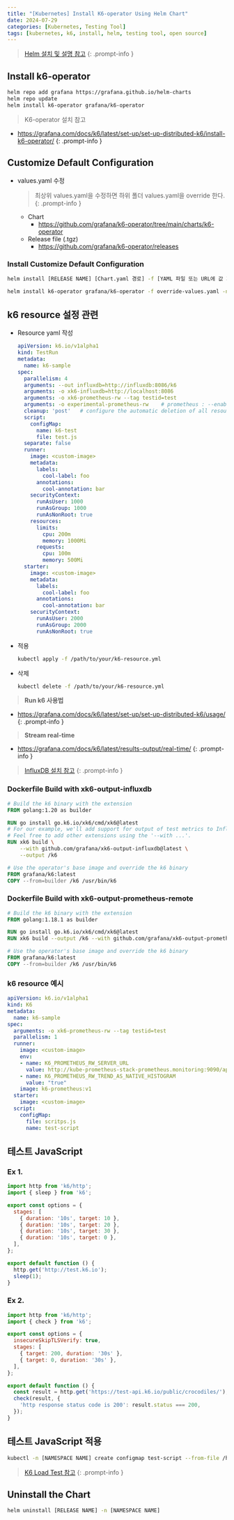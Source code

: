 ```yaml
---
title: "[Kubernetes] Install K6-operator Using Helm Chart"
date: 2024-07-29
categories: [Kubernetes, Testing Tool]
tags: [kubernetes, k6, install, helm, testing tool, open source]
---
```


> [Helm 설치 및 설명 참고](https://kyungryeol-yoon.github.io/posts/kubernetes-helm/)
{: .prompt-info }

## Install k6-operator
```bash
helm repo add grafana https://grafana.github.io/helm-charts
helm repo update
helm install k6-operator grafana/k6-operator
```

> K6-operator 설치 참고
- <https://grafana.com/docs/k6/latest/set-up/set-up-distributed-k6/install-k6-operator/>
{: .prompt-info }

## Customize Default Configuration
- values.yaml 수정
  > 최상위 values.yaml을 수정하면 하위 폴더 values.yaml을 override 한다.
  {: .prompt-info }
  - Chart
    - <https://github.com/grafana/k6-operator/tree/main/charts/k6-operator>
  - Release file (.tgz)
    - <https://github.com/grafana/k6-operator/releases>

### Install Customize Default Configuration
```bash
helm install [RELEASE NAME] [Chart.yaml 경로] -f [YAML 파일 또는 URL에 값 지정 (여러 개를 지정가능)] -n [NAMESPACE NAME]
```

```bash
helm install k6-operator grafana/k6-operator -f override-values.yaml -n [NAMESPACE NAME]
```

## k6 resource 설정 관련
- Resource yaml 작성
  ```yaml
  apiVersion: k6.io/v1alpha1
  kind: TestRun
  metadata:
    name: k6-sample
  spec:
    parallelism: 4
    arguments: --out influxdb=http://influxdb:8086/k6
    arguments: -o xk6-influxdb=http://localhost:8086
    arguments: -o xk6-prometheus-rw --tag testid=test
    arguments: -o experimental-prometheus-rw    # prometheus : --enable-feature=remote-write-receiver
    cleanup: 'post'   # configure the automatic deletion of all resources
    script:
      configMap:
        name: k6-test
        file: test.js
    separate: false
    runner:
      image: <custom-image>
      metadata:
        labels:
          cool-label: foo
        annotations:
          cool-annotation: bar
      securityContext:
        runAsUser: 1000
        runAsGroup: 1000
        runAsNonRoot: true
      resources:
        limits:
          cpu: 200m
          memory: 1000Mi
        requests:
          cpu: 100m
          memory: 500Mi
    starter:
      image: <custom-image>
      metadata:
        labels:
          cool-label: foo
        annotations:
          cool-annotation: bar
      securityContext:
        runAsUser: 2000
        runAsGroup: 2000
        runAsNonRoot: true
  ```

- 적용
  ```bash
  kubectl apply -f /path/to/your/k6-resource.yml
  ```

- 삭제
  ```bash
  kubectl delete -f /path/to/your/k6-resource.yml
  ```

> **Run k6 사용법**
  - <https://grafana.com/docs/k6/latest/set-up/set-up-distributed-k6/usage/>
{: .prompt-info }

> **Stream real-time**
  - <https://grafana.com/docs/k6/latest/results-output/real-time/>
{: .prompt-info }

> [InfluxDB 설치 참고](https://kyungryeol-yoon.github.io/posts/kubernetes-install-influxdb-using-helm/)
{: .prompt-info }

### Dockerfile Build with xk6-output-influxdb
```Dockerfile
# Build the k6 binary with the extension
FROM golang:1.20 as builder

RUN go install go.k6.io/xk6/cmd/xk6@latest
# For our example, we'll add support for output of test metrics to InfluxDB v2.
# Feel free to add other extensions using the '--with ...'.
RUN xk6 build \
    --with github.com/grafana/xk6-output-influxdb@latest \
    --output /k6

# Use the operator's base image and override the k6 binary
FROM grafana/k6:latest
COPY --from=builder /k6 /usr/bin/k6
```

### Dockerfile Build with xk6-output-prometheus-remote 
```Dockerfile
# Build the k6 binary with the extension
FROM golang:1.18.1 as builder

RUN go install go.k6.io/xk6/cmd/xk6@latest
RUN xk6 build --output /k6 --with github.com/grafana/xk6-output-prometheus-remote@latest

# Use the operator's base image and override the k6 binary
FROM grafana/k6:latest
COPY --from=builder /k6 /usr/bin/k6
```

### k6 resource 예시
```yaml
apiVersion: k6.io/v1alpha1
kind: K6
metadata:
  name: k6-sample
spec:
  arguments: -o xk6-prometheus-rw --tag testid=test
  parallelism: 1
  runner:
    image: <custom-image>
    env:
    - name: K6_PROMETHEUS_RW_SERVER_URL
      value: http://kube-prometheus-stack-prometheus.monitoring:9090/api/v1/write
    - name: K6_PROMETHEUS_RW_TREND_AS_NATIVE_HISTOGRAM
      value: "true"
    image: k6-prometheus:v1
  starter:
    image: <custom-image>
  script:
    configMap:
      file: scritps.js
      name: test-script
```

## 테스트 JavaScript
### Ex 1.
```js
import http from 'k6/http';
import { sleep } from 'k6';

export const options = {
  stages: [
    { duration: '10s', target: 10 },
    { duration: '10s', target: 20 },
    { duration: '10s', target: 30 },
    { duration: '10s', target: 0 },
  ],
};

export default function () {
  http.get('http://test.k6.io');
  sleep(1);
}
```

### Ex 2.
```js
import http from 'k6/http';
import { check } from 'k6';

export const options = {
  insecureSkipTLSVerify: true,
  stages: [
    { target: 200, duration: '30s' },
    { target: 0, duration: '30s' },
  ],
};

export default function () {
  const result = http.get('https://test-api.k6.io/public/crocodiles/');
  check(result, {
    'http response status code is 200': result.status === 200,
  });
}
```

## 테스트 JavaScript 적용
```bash
kubectl -n [NAMESPACE NAME] create configmap test-script --from-file /home/documents/k6/scritps.js 
```

> [K6 Load Test 참고](https://kyungryeol-yoon.github.io/posts/k6-load-testing-tool/)
{: .prompt-info }

## Uninstall the Chart
```bash
helm uninstall [RELEASE NAME] -n [NAMESPACE NAME]
```